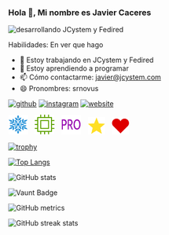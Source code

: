 ### Hola 👋, Mi nombre es Javier Caceres
![desarrollando JCystem y Fedired](https://fedired.lat/files/040e9274-13e2-423c-ae59-25bf4a9c0e3f)


Habilidades: En ver que hago 

- 🔭 Estoy trabajando en JCystem y Fedired 
- 🌱 Estoy aprendiendo a programar 
- 📫 Cómo contactarme: javier@jcystem.com 
- 😄 Pronombres: srnovus 


[<img src='https://cdn.jsdelivr.net/npm/simple-icons@3.0.1/icons/github.svg' alt='github' height='40'>](https://github.com/srnovus)  [<img src='https://cdn.jsdelivr.net/npm/simple-icons@3.0.1/icons/instagram.svg' alt='instagram' height='40'>](https://www.instagram.com/srnovus/)  [<img src='https://cdn.jsdelivr.net/npm/simple-icons@3.0.1/icons/icloud.svg' alt='website' height='40'>](https://jcystem.com)  

<a href='https://archiveprogram.github.com/'><img src='https://raw.githubusercontent.com/acervenky/animated-github-badges/master/assets/acbadge.gif' width='40' height='40'></a> <a href='https://docs.github.com/en/developers'><img src='https://raw.githubusercontent.com/acervenky/animated-github-badges/master/assets/devbadge.gif' width='40' height='40'></a> <a href='https://github.com/pricing'><img src='https://raw.githubusercontent.com/acervenky/animated-github-badges/master/assets/pro.gif' width='40' height='40'></a> <a href='https://stars.github.com/'><img src='https://raw.githubusercontent.com/acervenky/animated-github-badges/master/assets/starbadge.gif' width='35' height='35'></a> <a href='https://docs.github.com/en/github/supporting-the-open-source-community-with-github-sponsors'><img src='https://raw.githubusercontent.com/acervenky/animated-github-badges/master/assets/sponsorbadge.gif' width='35' height='35'></a> 

[![trophy](https://github-profile-trophy.vercel.app/?username=srnovus)](https://github.com/ryo-ma/github-profile-trophy)

[![Top Langs](https://github-readme-stats.vercel.app/api/top-langs/?username=srnovus)](https://github.com/anuraghazra/github-readme-stats)

![GitHub stats](https://github-readme-stats.vercel.app/api?username=srnovus&show_icons=true&count_private=true)  

![Vaunt Badge](https://api.vaunt.dev/v1/github/entities/srnovus/contributions?format=svg&private=true)  

![GitHub metrics](https://metrics.lecoq.io/srnovus)  

![GitHub streak stats](https://streak-stats.demolab.com/?user=srnovus)  

